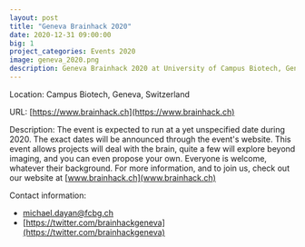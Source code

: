 ```yaml
---
layout: post
title: "Geneva Brainhack 2020"
date: 2020-12-31 09:00:00
big: 1
project_categories: Events 2020
image: geneva_2020.png
description: Geneva Brainhack 2020 at University of Campus Biotech, Geneva, Switzerland.
---
```


Location: Campus Biotech, Geneva, Switzerland

URL: [https://www.brainhack.ch](https://www.brainhack.ch)

Description: The event is expected to run at a yet unspecified date during 2020. The exact dates will be announced through the event's website. This event allows projects will deal with the brain, quite a few will explore beyond imaging, and you can even propose your own. Everyone is welcome, whatever their background. For more information, and to join us, check out our website at [www.brainhack.ch](www.brainhack.ch)

Contact information: 
* michael.dayan@fcbg.ch
* [https://twitter.com/brainhackgeneva](https://twitter.com/brainhackgeneva)
